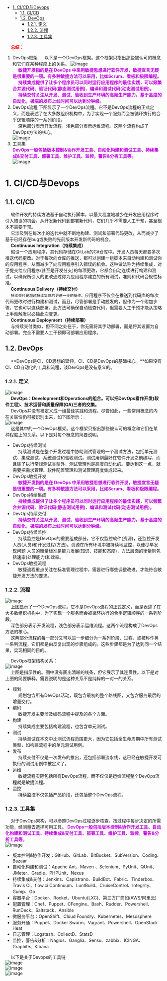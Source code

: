 
<!-- TOC -->

- [1. CI/CD与Devops](#1-cicd与devops)
    - [1.1. CI/CD](#11-cicd)
    - [1.2. DevOps](#12-devops)
        - [1.2.1. 定义](#121-定义)
        - [1.2.2. 流程](#122-流程)
        - [1.2.3. 工具集](#123-工具集)

<!-- /TOC -->

&emsp; **<font color = "red">总结：</font>**  
1. DevOps框架
&emsp; 以下是一个DevOps框架。这个框架只指出那些被认可的概念和它们在某种程度上的关系。
![image](https://gitee.com/wt1814/pic-host/raw/master/images/devops/devops/devops-8.png)  
&emsp; **<font color = "clime">敏捷开发指的是在 DevOps 中采用敏捷思想进行软件开发，敏捷宣言无疑是很重要的一项。有多种敏捷方法可以采用，比如Scrum、看板和极限编程。</font>**  
&emsp; **<font color = "clime">持续集成提供了让多个程序员可以同时运行应用程序的最佳实践，可以频繁合并源代码、验证代码(静态测试用例)、编译和测试代码(动态测试用例)。</font>**  
&emsp; **<font color = "clime">持续交忖关注从开发、测试、验收到生产环境的高频生产能力。基于高度的自动化，极端的发布上线时间可以达到分钟级。</font>**  
2. DevOps流程
下图显示了一个DevOps流程。它不是DevOps流程的正式定义，而是表述了在大多数组织机构中，为了实现一个服务而会被循环执行的合乎逻辑顺序的一系列阶段。  
&emsp; 深色部分表示开发流程，浅色部分表示运维流程。这两个流程构成了DevOps方法的核心。  
![image](https://gitee.com/wt1814/pic-host/raw/master/images/devops/devops/devops-1.png)  
3. 工具集  
**<font color = "clime">DevOps一般包括版本控制&协作开发工具、自动化构建和测试工具、持续集成&交付工具、部署工具、维护工具、监控，警告&分析工具等。</font>**  
![image](https://gitee.com/wt1814/pic-host/raw/master/images/devops/devops/devops-3.png)  

# 1. CI/CD与Devops
<!--
 *** 6 张图带你搞懂 CI/CD 流水线 
 https://mp.weixin.qq.com/s/J_gKQzq-CSrqmrzeAHUrng


***一文弄懂什么是DevOps
https://mp.weixin.qq.com/s/-AFFoCs8hidM9vwzZ4iYjg
GitLab持续集成 
https://mp.weixin.qq.com/s/lS6BZ9PvyReTleJ_CuQrsA
云原生
https://mp.weixin.qq.com/s/fVGTtXlurMfJV1gp93jUIQ
CI/CD 工具选型：Jenkins 还是 GitLab CI/CD？ 
https://mp.weixin.qq.com/s/5RpZRJlkypdg4rMAisCYTA
-->

## 1.1. CI/CD  
<!-- 
手把手教你深入了解 GitLab CI/CD 原理及流程 
https://mp.weixin.qq.com/s/Mbd1d2FGE2-fZQfO3616xA
Jenkins vs GitLab CI：CI/CD工具之战 
https://mp.weixin.qq.com/s/7fQXM2vvO-ufBGDqzQWmzg
http://www.yunweipai.com/35643.html
https://www.cnblogs.com/ham-731/p/12231665.html
https://blog.csdn.net/yuanjunliang/article/details/81211684
https://www.redhat.com/zh/topics/devops/what-is-ci-cd
-->
&emsp; 软件开发的持续方法基于自动执行脚本，以最大程度地减少在开发应用程序时引入错误的机会。从开发新代码到部署新代码，它们几乎不需要人工干预，甚至根本不需要干预。  
&emsp; 它涉及到在每次小的迭代中就不断地构建、测试和部署代码更改，从而减少了基于已经存在bug或失败的先前版本开发新代码的机会。  
&emsp; **Continuous Integration（持续集成）**  
&emsp; 假设一个应用程序，其代码存储在GitLab的Git仓库中。开发人员每天都要多次推送代码更改。对于每次向仓库的推送，都可以创建一组脚本来自动构建和测试你的应用程序，从而减少了向应用程序引入错误的机会。这种做法称为持续集成，对于提交给应用程序(甚至是开发分支)的每项更改，它都会自动连续进行构建和测试，以确保所引入的更改通过你为应用程序建立的所有测试，准则和代码合规性标准。  
&emsp; **Continuous Delivery（持续交付）**  
&emsp; `持续交付是超越持续集成的更进一步的操作。`应用程序不仅会在推送到代码库的每次代码更改时进行构建和测试，而且，尽管部署是手动触发的，但作为一个附加步骤，它也可以连续部署。此方法可确保自动检查代码，但需要人工干预才能从策略上手动触发以必输此次变更。  
&emsp; **Continuous Deployment（持续部署）**  
&emsp; 与持续交付类似，但不同之处在于，你无需将其手动部署，而是将其设置为自动部署。完全不需要人工干预即可部署应用程序。 


## 1.2. DevOps  
&emsp; **DevOps是CI、CD思想的延伸，CI、CD是DevOps的基础核心。**如果没有CI、CD自动化的工具和流程，谈DevOps是没有意义的。  

### 1.2.1. 定义  
![image](https://gitee.com/wt1814/pic-host/raw/master/images/devops/devops/devops-4.png)   
&emsp; **DevOps：Development和Operations的组合。可以把DevOps看作开发(软件工程)、技术运营和质量保障(QA)三者的交集。**  
&emsp; DevOps并没有被定义成一组最佳实践和流程。尽管如此，一些常用概念的内在关联性仍可被识别出来，如下图所示：  
![image](https://gitee.com/wt1814/pic-host/raw/master/images/devops/devops/devops-8.png)  
&emsp; 这是其中的一个DevOps框架。这个框架只指出那些被认可的概念和它们在某种程度上的关系。以下是对每个概念的简要说明。  

* DevOps持续测试  
&emsp; 持续测试是在整个开发过程中协助测试管理的一个测试方法，包括单元测试、集成测试、系统测试和验收测试。测试用例最好在软件开发之前编写，而且除了执行常规测试类型外，测试管理也是高度自动化的。要达到这一点，就需要把需求管理、软件配置管理和测试管理高度集成起来。  
* DevOps敏捷开发  
&emsp; **<font color = "clime">敏捷开发指的是在 DevOps 中采用敏捷思想进行软件开发，敏捷宣言无疑是很重要的一项。有多种敏捷方法可以采用，比如Scrum、看板和极限编程。</font>**
* DevOps持续集成  
&emsp; **<font color = "clime">持续集成提供了让多个程序员可以同时运行应用程序的最佳实践，可以频繁合并源代码、验证代码(静态测试用例)、编译和测试代码(动态测试用例)。</font>**  
* DevOps持续交付  
&emsp; **<font color = "clime">持续交忖关注从开发、测试、验收到生产环境的高频生产能力。基于高度的自动化，极端的发布上线时间可以达到分钟级。</font>**  
* DevOps持续监控  
&emsp; 持续监控是DevOps的重要组成部分，它不仅监控软件(资源)，还监控开发人员(人员)和开发过程(方法)。资源在所有环境中被持续地监控，以便尽早发现问题 人员的衡量标准是能力发展(知识、技能和态度)，方法层面的衡量则包括速率(处理能力)和效率。  
* DevOps敏捷流程  
&emsp; 敏捷流程重点关注在标准管理过程中，需要进行哪些调整改进，才能符合敏捷开发方法的要求。  

### 1.2.2. 流程  
![image](https://gitee.com/wt1814/pic-host/raw/master/images/devops/devops/devops-1.png)  
&emsp; 上图显示了一个DevOps流程。它不是DevOps流程的正式定义，而是表述了在大多数组织机构中，为了实现一个服务而会被循环执行的合乎逻辑顺序的一系列阶段。  
&emsp; 深色部分表示开发流程，浅色部分表示运维流程。这两个流程构成了DevOps方法的核心。    
&emsp; 这两部分流程的每一部分又可以进一步细分为一系列阶段、过程，或被称作另一系列流程，它们都是由反复出现的步骤组成的。这些步骤都是为了达到同一个结果，实现相同的目的。  

&emsp; DevOps框架结构关系：  
![image](https://gitee.com/wt1814/pic-host/raw/master/images/devops/devops/devops-2.png)  
&emsp; 上图是指示性的。图中没有画出清晰的线条，但它展示了其连贯性。以下是对上图的简要解释，需要说明的是这种关系不是纯粹的一对一的关系。  

* 规划  
&emsp; 规划包含所有DevOps活动，既包含最初的整个路线图，又包含服务最后的增量交付。
* 编码  
&emsp; 敏捷开发主要涉及编码流程中提及的各个方面。
* 构建  
&emsp; 持续集成主要包括构建流程，也包含单元测试。  
* 测试  
&emsp; 持续测试在本文中比测试流程范围更大，因为它包括全生命周期中所有测试类型，如构建流程中的单元测试用例。  
* 发布  
&emsp; 持续交付不仅是一次发布的推出，还包括部署流水线，这已经在敏捷开发可执行的测试用例中被定义了。  
* 运维  
&emsp; 敏捷流程实际包括所有DevOps流程，而不仅仅是运维流程整个DevOps流程就是敏捷流程。
* 监控  
&emsp; 持续监控不仅包括产品阶段，还包括整个DevOps流程。

### 1.2.3. 工具集  
<!-- 
https://blog.csdn.net/hualinux/article/details/106586601?utm_medium=distribute.pc_relevant.none-task-blog-BlogCommendFromMachineLearnPai2-1.channel_param&depth_1-utm_source=distribute.pc_relevant.none-task-blog-BlogCommendFromMachineLearnPai2-1.channel_param


构建工具链真的会让研发流程高效起来吗
https://blog.gitee.com/2020/04/26/tool-chain/
-->
&emsp; 对于DevOps架构，可以参照DevOps过程逐步核查。按过程中每步决定的所需功能，经测量去选择可用工具。 **<font color = "clime">DevOps一般包括版本控制&协作开发工具、自动化构建和测试工具、持续集成&交付工具、部署工具、维护工具、监控，警告&分析工具等。</font>**  
![image](https://gitee.com/wt1814/pic-host/raw/master/images/devops/devops/devops-3.png)  

* 版本控制&协作开发：GitHub、GitLab、BitBucket、SubVersion、Coding、Bazaar
* 自动化构建和测试：Apache Ant、Maven 、Selenium、PyUnit、QUnit、JMeter、Gradle、PHPUnit、Nexus
* 持续集成&交付：Jenkins、Capistrano、BuildBot、Fabric、Tinderbox、Travis CI、flow.ci Continuum、LuntBuild、CruiseControl、Integrity、Gump、Go
* 容器平台：Docker、Rocket、Ubuntu(LXC)、第三方厂商如(AWS/阿里云)
* 配置管理：Chef、Puppet、CFengine、Bash、Rudder、Powershell、RunDeck、Saltstack、Ansible
* 微服务平台：OpenShift、Cloud Foundry、Kubernetes、Mesosphere
* 服务开通：Puppet、Docker Swarm、Vagrant、Powershell、OpenStack Heat
* 日志管理：Logstash、CollectD、StatsD
* 监控，警告&分析：Nagios、Ganglia、Sensu、zabbix、ICINGA、Graphite、Kibana

&emsp; 以下是关于Devops的工具链  
![image](https://gitee.com/wt1814/pic-host/raw/master/images/devops/devops/devops-5.png)  
![image](https://gitee.com/wt1814/pic-host/raw/master/images/devops/devops/devops-6.png)  
![image](https://gitee.com/wt1814/pic-host/raw/master/images/devops/devops/devops-7.png)  
